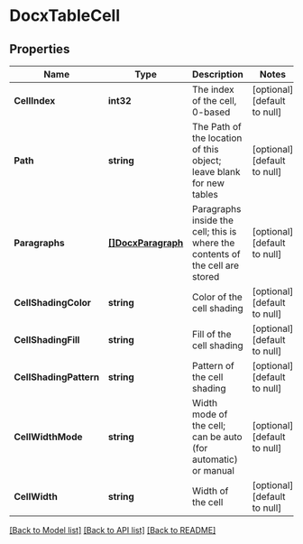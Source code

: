 # DocxTableCell

## Properties
Name | Type | Description | Notes
------------ | ------------- | ------------- | -------------
**CellIndex** | **int32** | The index of the cell, 0-based | [optional] [default to null]
**Path** | **string** | The Path of the location of this object; leave blank for new tables | [optional] [default to null]
**Paragraphs** | [**[]DocxParagraph**](DocxParagraph.md) | Paragraphs inside the cell; this is where the contents of the cell are stored | [optional] [default to null]
**CellShadingColor** | **string** | Color of the cell shading | [optional] [default to null]
**CellShadingFill** | **string** | Fill of the cell shading | [optional] [default to null]
**CellShadingPattern** | **string** | Pattern of the cell shading | [optional] [default to null]
**CellWidthMode** | **string** | Width mode of the cell; can be auto (for automatic) or manual | [optional] [default to null]
**CellWidth** | **string** | Width of the cell | [optional] [default to null]

[[Back to Model list]](../README.md#documentation-for-models) [[Back to API list]](../README.md#documentation-for-api-endpoints) [[Back to README]](../README.md)


